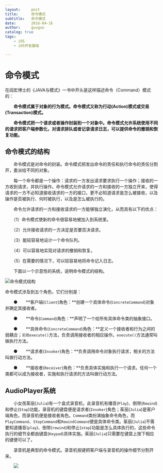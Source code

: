 ```yaml
---
layout:     post
title:      命令模式
subtitle:   命令模式
date:       2016-04-16
author:     guuguo
catalog: true
tags:
    - iOS
    - iOS开发基础

---
```




# 命令模式

在阎宏博士的《JAVA与模式》一书中开头是这样描述命令（Command）模式的：

　　**命令模式属于对象的行为模式。命令模式又称为行动(Action)模式或交易(Transaction)模式。**

　　**命令模式把一个请求或者操作封装到一个对象中。命令模式允许系统使用不同的请求把客户端参数化，对请求排队或者记录请求日志，可以提供命令的撤销和恢复功能。**

## 命令模式的结构

　　命令模式是对命令的封装。命令模式把发出命令的责任和执行命令的责任分割开，委派给不同的对象。

　　每一个命令都是一个操作：请求的一方发出请求要求执行一个操作；接收的一方收到请求，并执行操作。命令模式允许请求的一方和接收的一方独立开来，使得请求的一方不必知道接收请求的一方的接口，更不必知道请求是怎么被接收，以及操作是否被执行、何时被执行，以及是怎么被执行的。

　　命令允许请求的一方和接收请求的一方能够独立演化，从而具有以下的优点：

　　（1）命令模式使新的命令很容易地被加入到系统里。

　　（2）允许接收请求的一方决定是否要否决请求。

　　（3）能较容易地设计一个命令队列。

　　（4）可以容易地实现对请求的撤销和恢复。

　　（5）在需要的情况下，可以较容易地将命令记入日志。

　　下面以一个示意性的系统，说明命令模式的结构。



![命令模式结构](https://ws2.sinaimg.cn/large/006tNc79ly1g1wci08ivaj30hl06ggm3.jpg)

命令模式涉及到五个角色，它们分别是：

　　●　　**客户端(`Client`)角色：**创建一个具体命令(`ConcreteCommand`)对象并确定其接收者。

　　●　　**命令(`Command`)角色：**声明了一个给所有具体命令类的抽象接口。

　　●　　**具体命令(`ConcreteCommand`)角色：**定义一个接收者和行为之间的弱耦合；`实现execute()`方法，负责调用接收者的相应操作。`execute()`方法通常叫做执行方法。

　　●　　**请求者(`Invoker`)角色：**负责调用命令对象执行请求，相关的方法叫做行动方法。

　　●　　**接收者(`Receiver`)角色：**负责具体实施和执行一个请求。任何一个类都可以成为接收者，实施和执行请求的方法叫做行动方法。

## AudioPlayer系统

　　小女孩茱丽(`Julia`)有一个盒式录音机，此录音机有播音(`Play`)、倒带(`Rewind`)和停止(`Stop`)功能，录音机的键盘便是请求者(`Invoker`)角色；茱丽(`Julia`)是客户端角色，而录音机便是接收者角色。`Command`类扮演抽象命令角色，而`PlayCommand`、`StopCommand`和`RewindCommand`便是具体命令类。茱丽(`Julia`)不需要知道播音(`play`)、倒带(`rewind`)和停止(`stop`)功能是怎么具体执行的，这些命令执行的细节全都由键盘(`Keypad`)具体实施。茱丽(`Julia`)只需要在键盘上按下相应的键便可以了。

　　录音机是典型的命令模式。录音机按键把客户端与录音机的操作细节分割开来。

　　![](https://ws1.sinaimg.cn/large/006tNc79ly1g1wck09xmrj30nc0cfdg5.jpg)